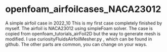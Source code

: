 # openfoam_airfoilcases_NACA23012
A simple airfoil case in 2022_10
This is my first case completely finished by myself.
The airfoil is NACA23012 using simpleFoam solver. 
The case is copied from openfoam_tutorials_airFoil2D but the way to generate mesh is modified. 
I use curiosityFluidsAirfoilMesher.py , which can be found in github.
The other parts are common, you can change on your ways.
